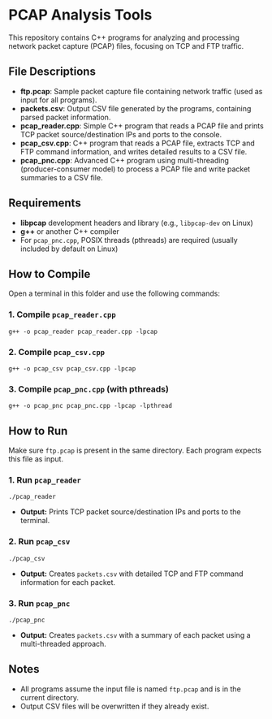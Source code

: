 # PCAP Analysis Tools

This repository contains C++ programs for analyzing and processing network packet capture (PCAP) files, focusing on TCP and FTP traffic.

## File Descriptions

- **ftp.pcap**: Sample packet capture file containing network traffic (used as input for all programs).
- **packets.csv**: Output CSV file generated by the programs, containing parsed packet information.
- **pcap_reader.cpp**: Simple C++ program that reads a PCAP file and prints TCP packet source/destination IPs and ports to the console.
- **pcap_csv.cpp**: C++ program that reads a PCAP file, extracts TCP and FTP command information, and writes detailed results to a CSV file.
- **pcap_pnc.cpp**: Advanced C++ program using multi-threading (producer-consumer model) to process a PCAP file and write packet summaries to a CSV file.

## Requirements

- **libpcap** development headers and library (e.g., `libpcap-dev` on Linux)
- **g++** or another C++ compiler
- For `pcap_pnc.cpp`, POSIX threads (pthreads) are required (usually included by default on Linux)

## How to Compile

Open a terminal in this folder and use the following commands:

### 1. Compile `pcap_reader.cpp`
```
g++ -o pcap_reader pcap_reader.cpp -lpcap
```

### 2. Compile `pcap_csv.cpp`
```
g++ -o pcap_csv pcap_csv.cpp -lpcap
```

### 3. Compile `pcap_pnc.cpp` (with pthreads)
```
g++ -o pcap_pnc pcap_pnc.cpp -lpcap -lpthread
```

## How to Run

Make sure `ftp.pcap` is present in the same directory. Each program expects this file as input.

### 1. Run `pcap_reader`
```
./pcap_reader
```
- **Output:** Prints TCP packet source/destination IPs and ports to the terminal.

### 2. Run `pcap_csv`
```
./pcap_csv
```
- **Output:** Creates `packets.csv` with detailed TCP and FTP command information for each packet.

### 3. Run `pcap_pnc`
```
./pcap_pnc
```
- **Output:** Creates `packets.csv` with a summary of each packet using a multi-threaded approach.

## Notes
- All programs assume the input file is named `ftp.pcap` and is in the current directory.
- Output CSV files will be overwritten if they already exist.

